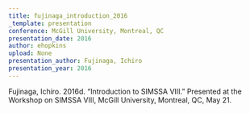 ```yaml
---
title: fujinaga_introduction_2016
_template: presentation
conference: McGill University, Montreal, QC
presentation_date: 2016
author: ehopkins
upload: None
presentation_author: Fujinaga, Ichiro
presentation_year: 2016
---
```

Fujinaga, Ichiro. 2016d. “Introduction to SIMSSA VIII.” Presented at the Workshop on SIMSSA VIII, McGill University, Montreal, QC, May 21.
